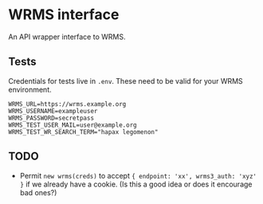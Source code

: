 # WRMS interface

An API wrapper interface to WRMS.

## Tests

Credentials for tests live in `.env`. These need to be valid for your WRMS environment.

    WRMS_URL=https://wrms.example.org
    WRMS_USERNAME=exampleuser
    WRMS_PASSWORD=secretpass
    WRMS_TEST_USER_MAIL=user@example.org
    WRMS_TEST_WR_SEARCH_TERM="hapax legomenon"

## TODO

* Permit `new wrms(creds)` to accept `{ endpoint: 'xx', wrms3_auth: 'xyz' }` if we already have a cookie. (Is this a good idea or does it encourage bad ones?)

